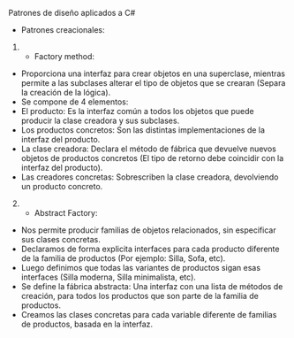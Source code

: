 Patrones de diseño aplicados a C#

- Patrones creacionales:

1) - Factory method:

- Proporciona una interfaz para crear objetos en una superclase, mientras permite a las subclases alterar el tipo de objetos que se crearan (Separa la creación de la lógica).
- Se compone de 4 elementos:
- El producto: Es la interfaz común a todos los objetos que puede producir la clase creadora y sus subclases.
- Los productos concretos: Son las distintas implementaciones de la interfaz del producto.
- La clase creadora: Declara el método de fábrica que devuelve nuevos objetos de productos concretos (El tipo de retorno debe coincidir con la interfaz del producto).
- Las creadores concretas: Sobrescriben la clase creadora, devolviendo un producto concreto.

2) - Abstract Factory:

- Nos permite producir familias de objetos relacionados, sin especificar sus clases concretas.
- Declaramos de forma explicita interfaces para cada producto diferente de la familia de productos (Por ejemplo: Silla, Sofa, etc).
- Luego definimos que todas las variantes de productos sigan esas interfaces (Silla moderna, Silla minimalista, etc).
- Se define la fábrica abstracta: Una interfaz con una lista de métodos de creación, para todos los productos que son parte de la familia de productos.
- Creamos las clases concretas para cada variable diferente de familias de productos, basada en la interfaz.
